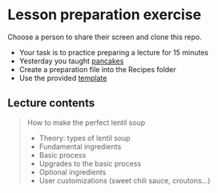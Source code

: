 # Lesson preparation exercise

Choose a person to share their screen and clone this repo.

- Your task is to practice preparing a lecture for 15 minutes
- Yesterday you taught [pancakes](Recipes/Pancakes.md)
- Create a preparation file into the Recipes folder
- Use the provided [template](___template.md)

## Lecture contents

> How to make the perfect lentil soup
> - Theory: types of lentil soup
> - Fundamental ingredients
> - Basic process
> - Upgrades to the basic process
> - Optional ingredients
> - User customizations (sweet chili sauce, croutons...)

